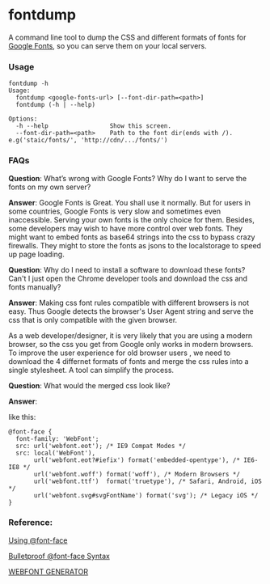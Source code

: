 fontdump
========

A command line tool to dump the CSS and different formats of fonts for [Google Fonts][1], so you can serve them on your local servers.

### Usage

    fontdump -h
    Usage:
      fontdump <google-fonts-url> [--font-dir-path=<path>]
      fontdump (-h | --help)
    
    Options:
      -h --help                 Show this screen.
      --font-dir-path=<path>    Path to the font dir(ends with /). e.g('staic/fonts/', 'http://cdn/.../fonts/')


### FAQs

**Question**: 
What’s wrong with Google Fonts? Why do I want to serve the fonts on my own server? 

**Answer**: 
Google Fonts is Great. You shall use it normally. But for users in some countries, Google Fonts is very slow and sometimes even inaccessible. Serving your own fonts is the only choice for them. Besides, some developers may wish to have more control over web fonts. They might want to embed fonts as base64 strings into the css to bypass crazy  firewalls. They might to store the fonts as jsons to the localstorage to speed up page loading.


**Question**: 
Why do I need to install a software to download these fonts? Can't I just open the Chrome developer tools and download the css and fonts manually?

**Answer**:
Making css font rules compatible with different browsers is not easy. Thus Google detects the browser's User Agent string and serve the css that is only compatible with the given browser. 

As a web developer/designer, it is very likely that you are using a modern browser, so the css you get from Google only works in modern browsers. To improve the user experience for old browser users , we need to download the 4 differnet formats of fonts and merge the css rules into a single stylesheet. A tool can simplify the process.


**Question**:
What would the merged css look like?

**Answer**:

like this:

    @font-face {
      font-family: 'WebFont';
      src: url('webfont.eot'); /* IE9 Compat Modes */
      src: local('WebFont'),
           url('webfont.eot?#iefix') format('embedded-opentype'), /* IE6-IE8 */
           url('webfont.woff') format('woff'), /* Modern Browsers */
           url('webfont.ttf')  format('truetype'), /* Safari, Android, iOS */
           url('webfont.svg#svgFontName') format('svg'); /* Legacy iOS */
    }

### Reference:

[Using @font-face][2]

[Bulletproof @font-face Syntax][3]

[WEBFONT GENERATOR][4]


  [1]: https://www.google.com/fonts
  [2]: http://css-tricks.com/snippets/css/using-font-face/
  [3]: http://www.paulirish.com/2009/bulletproof-font-face-implementation-syntax/
  [4]: http://www.fontsquirrel.com/tools/webfont-generator
